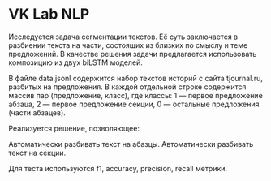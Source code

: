 # VK Lab NLP 

Исследуется задача сегментации текстов. Её суть заключается в разбиении текста на части, состоящих из близких по смыслу и теме предложений.
В качестве решения задачи предлагается использовать композицию из двух biLSTM моделей.

В файле data.jsonl содержится набор текстов историй с сайта tjournal.ru, разбитых на предложения. В каждой отдельной строке содержится массив пар (предложение, класс), где классы: 1 — первое предложение абзаца, 2 — первое предложение секции, 0 — остальные предложения (части абзацев).

Реализуется решение, позволяющее:

Автоматически разбивать текст на абазцы.
Автоматически разбивать текст на секции.

Для теста используются f1, accuracy, precision, recall метрики.
